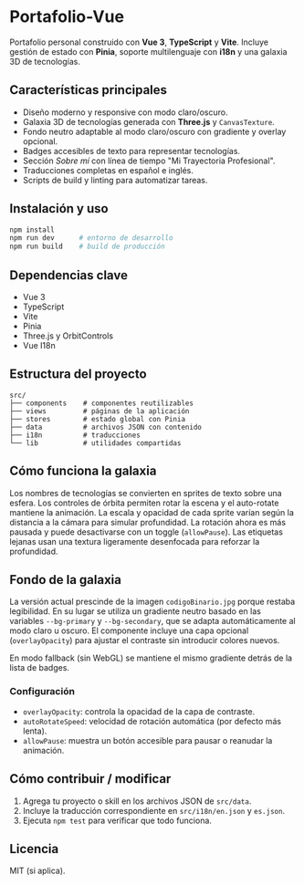 # Portafolio-Vue

Portafolio personal construido con **Vue 3**, **TypeScript** y **Vite**. Incluye gestión de estado con **Pinia**, soporte multilenguaje con **i18n** y una galaxia 3D de tecnologías.

## Características principales
- Diseño moderno y responsive con modo claro/oscuro.
- Galaxia 3D de tecnologías generada con **Three.js** y `CanvasTexture`.
- Fondo neutro adaptable al modo claro/oscuro con gradiente y overlay opcional.
- Badges accesibles de texto para representar tecnologías.
- Sección *Sobre mí* con línea de tiempo "Mi Trayectoria Profesional".
- Traducciones completas en español e inglés.
- Scripts de build y linting para automatizar tareas.

## Instalación y uso
```bash
npm install
npm run dev      # entorno de desarrollo
npm run build    # build de producción
```

## Dependencias clave
- Vue 3
- TypeScript
- Vite
- Pinia
- Three.js y OrbitControls
- Vue I18n

## Estructura del proyecto
```
src/
├── components    # componentes reutilizables
├── views         # páginas de la aplicación
├── stores        # estado global con Pinia
├── data          # archivos JSON con contenido
├── i18n          # traducciones
└── lib           # utilidades compartidas
```

## Cómo funciona la galaxia
Los nombres de tecnologías se convierten en sprites de texto sobre una esfera. Los controles de órbita permiten rotar la escena y el auto-rotate mantiene la animación. La escala y opacidad de cada sprite varían según la distancia a la cámara para simular profundidad. La rotación ahora es más pausada y puede desactivarse con un toggle (`allowPause`). Las etiquetas lejanas usan una textura ligeramente desenfocada para reforzar la profundidad.

## Fondo de la galaxia
La versión actual prescinde de la imagen `codigoBinario.jpg` porque restaba legibilidad. En su lugar se utiliza un gradiente neutro basado en las variables `--bg-primary` y `--bg-secondary`, que se adapta automáticamente al modo claro u oscuro. El componente incluye una capa opcional (`overlayOpacity`) para ajustar el contraste sin introducir colores nuevos.

En modo fallback (sin WebGL) se mantiene el mismo gradiente detrás de la lista de badges.

### Configuración
- `overlayOpacity`: controla la opacidad de la capa de contraste.
- `autoRotateSpeed`: velocidad de rotación automática (por defecto más lenta).
- `allowPause`: muestra un botón accesible para pausar o reanudar la animación.

## Cómo contribuir / modificar
1. Agrega tu proyecto o skill en los archivos JSON de `src/data`.
2. Incluye la traducción correspondiente en `src/i18n/en.json` y `es.json`.
3. Ejecuta `npm test` para verificar que todo funciona.

## Licencia
MIT (si aplica).
